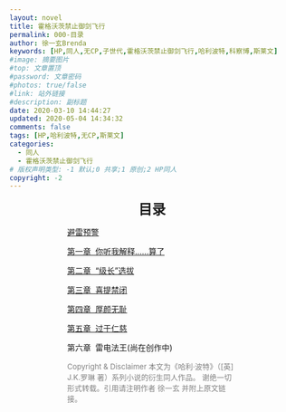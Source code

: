 ```yaml
---
layout: novel
title: 霍格沃茨禁止御剑飞行
permalink: 000-目录
author: 徐一玄Brenda
keywords: [HP,同人,无CP,子世代,霍格沃茨禁止御剑飞行,哈利波特,科察博,斯莱文]
#image: 摘要图片
#top: 文章置顶
#password: 文章密码
#photos: true/false
#link: 站外链接
#description: 副标题
date: 2020-03-10 14:44:27
updated: 2020-05-04 14:34:32
comments: false
tags: [HP,哈利波特,无CP,斯莱文]
categories:
  - 同人
  - 霍格沃茨禁止御剑飞行
# 版权声明类型: -1 默认;0 共享;1 原创;2 HP同人
copyright: -2
---
```

<center>

<font size=5 style="font-weight:bold">目录</font>
</center>
<div style="margin:0 auto;width:300px;">

[避雷预警](../0000-避雷预警)

[第一章&nbsp;&nbsp;你听我解释……算了](../001-第一章-你听我解释……算了)

[第二章&nbsp;&nbsp;“级长”选拔](../002-第二章-“级长”选拔)

[第三章&nbsp;&nbsp;喜提禁闭](../003-第三章-喜提禁闭)

[第四章&nbsp;&nbsp;厚颜无耻](../004-第四章-厚颜无耻)

[第五章&nbsp;&nbsp;过于仁慈](../005-第五章-过于仁慈)

第六章&nbsp;&nbsp;雷电法王(尚在创作中)

<font color=gray size=2>
Copyright & Disclaimer
本文为《哈利·波特》（[英] J.K.罗琳 著）系列小说的衍生同人作品。
谢绝一切形式转载。引用请注明作者 徐一玄 并附上原文链接。
</font>
</div>
